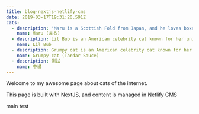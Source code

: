 ```yaml
---
title: blog-nextjs-netlify-cms
date: 2019-03-17T19:31:20.591Z
cats:
  - description: 'Maru is a Scottish Fold from Japan, and he loves boxes.'
    name: Maru (まる)
  - description: Lil Bub is an American celebrity cat known for her unique appearance.
    name: Lil Bub
  - description: Grumpy cat is an American celebrity cat known for her grumpy appearance.
    name: Grumpy cat (Tardar Sauce)
  - description: 測試
    name: 中橘
---
```

Welcome to my awesome page about cats of the internet.

This page is built with NextJS, and content is managed in Netlify CMS



main test
